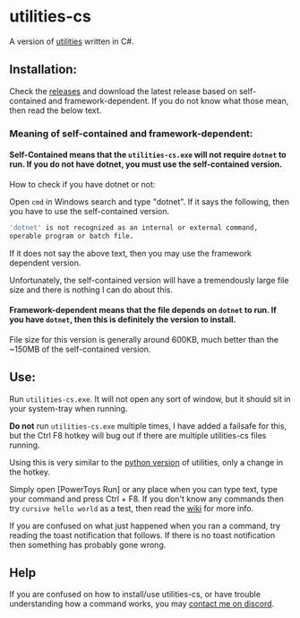 # utilities-cs
A version of [utilities](https://github.com/prokenz101/utilities) written in C#.
 
## Installation:
Check the [releases](https://github.com/prokenz101/utilities-cs/releases) and download the latest release based on self-contained and framework-dependent. If you do not know what those mean, then read the below text.
 
### Meaning of self-contained and framework-dependent:
#### Self-Contained means that the `utilities-cs.exe` will not require `dotnet` to run. If you do not have dotnet, you must use the self-contained version.

How to check if you have dotnet or not:

Open `cmd` in Windows search and type "dotnet". If it says the following, then you have to use the self-contained version. 
```bash
'dotnet' is not recognized as an internal or external command,
operable program or batch file.
```

If it does not say the above text, then you may use the framework dependent version.

Unfortunately, the self-contained version will have a tremendously large file size and there is nothing I can do about this.

#### Framework-dependent means that the file depends on `dotnet` to run. If you have `dotnet`, then this is definitely the version to install.

File size for this version is generally around 600KB, much better than the ~150MB of the self-contained version.

## Use:
Run `utilities-cs.exe`. It will not open any sort of window, but it should sit in your system-tray when running.

**Do not** run `utilities-cs.exe` multiple times, I have added a failsafe for this, but the Ctrl F8 hotkey will bug out if there are multiple utilities-cs files running.

Using this is very similar to the [python version](https://github.com/prokenz101/utilities) of utilities, only a change in the hotkey.

Simply open [PowerToys Run] or any place when you can type text, type your command and press Ctrl + F8. If you don't know any commands then try `cursive hello world` as a test, then read the [wiki](https://github.com/prokenz101/utilities/wiki/Help-Center-(Windows)) for more info.

If you are confused on what just happened when you ran a command, try reading the toast notification that follows. If there is no toast notification then something has probably gone wrong.

## Help
If you are confused on how to install/use utilities-cs, or have trouble understanding how a command works, you may [contact me on discord](https://github.com/prokenz101/utilities/wiki/Help-Center-(Windows)#got-any-doubts).
